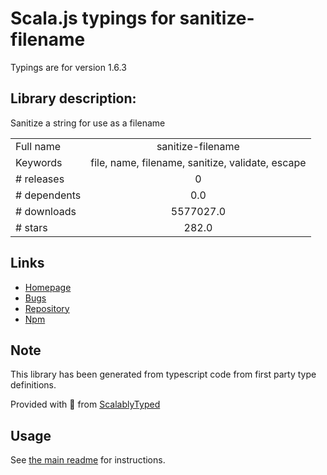 
# Scala.js typings for sanitize-filename

Typings are for version 1.6.3

## Library description:
Sanitize a string for use as a filename

|                    |                 |
| ------------------ | :-------------: |
| Full name          | sanitize-filename |
| Keywords           | file, name, filename, sanitize, validate, escape |
| # releases         | 0 |
| # dependents       | 0.0 |
| # downloads        | 5577027.0 |
| # stars            | 282.0 |

## Links
- [Homepage](https://github.com/parshap/node-sanitize-filename#readme)
- [Bugs](https://github.com/parshap/node-sanitize-filename/issues)
- [Repository](https://github.com/parshap/node-sanitize-filename)
- [Npm](https://www.npmjs.com/package/sanitize-filename)
    


## Note
This library has been generated from typescript code from first party type definitions.

Provided with :purple_heart: from [ScalablyTyped](https://github.com/oyvindberg/ScalablyTyped)

## Usage
See [the main readme](../../readme.md) for instructions.


